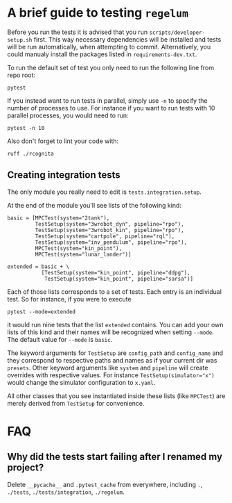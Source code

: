 # A brief guide to testing `regelum`

Before you run the tests it is advised that you run `scripts/developer-setup.sh` first.
This way necessary dependencies will be installed and tests will be run automatically, when attempting to commit.
Alternatively, you could manualy install the packages listed in `requirements-dev.txt`.

To run the default set of test you only need to run the following line from repo root:
```angular2html
pytest
```

If you instead want to run tests in parallel, simply use `-n` to specify the number of processes to use.
For instance if you want to run tests with 10 parallel processes, you would need to run:
```angular2html
pytest -n 10
```

Also don't forget to lint your code with:
```angular2html
ruff ./rcognita
```

## Creating integration tests


The only module you really need to edit is `tests.integration.setup`.

At the end of the module you'll see lists of the following kind:

```angular2html
basic = [MPCTest(system="2tank"),
         TestSetup(system="3wrobot_dyn", pipeline="rpo"),
         TestSetup(system="3wrobot_kin", pipeline="rpo"),
         TestSetup(system="cartpole", pipeline="rql"),
         TestSetup(system="inv_pendulum", pipeline="rpo"),
         MPCTest(system="kin_point"),
         MPCTest(system="lunar_lander")]

extended = basic + \
           [TestSetup(system="kin_point", pipeline="ddpg"),
            TestSetup(system="kin_point", pipeline="sarsa")]
```

Each of those lists corresponds to a set of tests. Each entry is an individual test.
So for instance, if you were to execute
```
pytest --mode=extended
```
it would run nine tests that the list `extended` contains. 
You can add your own lists of this kind and their names will be recognized when setting `--mode`.
The default value for `--mode` is `basic`.

The keyword arguments for `TestSetup` are `config_path` and `config_name` and they correspond to respective paths and
names as if your current dir was `presets`. Other keyword arguments like `system` and `pipeline` will create overrides with respective values.
For instance `TestSetup(simulator="x")` would change the simulator configuration to `x.yaml`.

All other classes that you see instantiated inside these lists (like `MPCTest`) are merely derived from `TestSetup` for convenience.

# FAQ

## Why did the tests start failing after I renamed my project?

Delete `__pycache__` and `.pytest_cache` from everywhere, including `.`, `./tests`, `./tests/integration`, `./regelum`.


